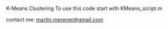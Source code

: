 
K-Means Clustering
To use this code start with KMeans_script.m


contact me: martin.merener@gmail.com
